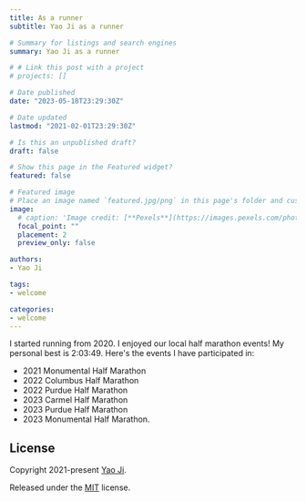 ```yaml
---
title: As a runner
subtitle: Yao Ji as a runner

# Summary for listings and search engines
summary: Yao Ji as a runner

# # Link this post with a project
# projects: []

# Date published
date: "2023-05-18T23:29:30Z"

# Date updated
lastmod: "2021-02-01T23:29:30Z"

# Is this an unpublished draft?
draft: false

# Show this page in the Featured widget?
featured: false

# Featured image
# Place an image named `featured.jpg/png` in this page's folder and customize its options here.
image:
  # caption: 'Image credit: [**Pexels**](https://images.pexels.com/photos/5598288/pexels-photo-5598288.jpeg?auto=compress&cs=tinysrgb&dpr=3&h=750&w=1260)'
  focal_point: ""
  placement: 2
  preview_only: false

authors:
- Yao Ji

tags:
- welcome

categories:
- welcome
---
```


I started running from 2020. I enjoyed our local half marathon events! My personal best is 2:03:49. Here's the events I have participated in:
* 2021 Monumental Half Marathon
* 2022 Columbus Half Marathon 
* 2022 Purdue Half Marathon
* 2023 Carmel Half Marathon
* 2023 Purdue Half Marathon  
* 2023 Monumental Half Marathon. 
  


## License

Copyright 2021-present [Yao Ji](https://yaoji-academic.com/).

Released under the [MIT](https://github.com/wowchemy/wowchemy-hugo-modules/blob/master/LICENSE.md) license.
